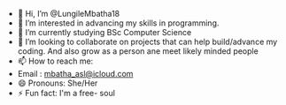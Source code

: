 - 👋 Hi, I’m @LungileMbatha18
- 👀 I’m interested in advancing my skills in programming.
- 🌱 I’m currently studying  BSc Computer Science
- 💞️ I’m looking to collaborate on projects that can help build/advance my coding. And also grow as a person ane meet likely minded people
- 📫 How to reach me:
- Email : mbatha_asl@icloud.com
- 😄 Pronouns: She/Her
- ⚡ Fun fact: I'm a free- soul 

<!---
LungileMbatha18/LungileMbatha18 is a ✨ special ✨ repository because its `README.md` (this file) appears on your GitHub profile.
You can click the Preview link to take a look at your changes.
--->

